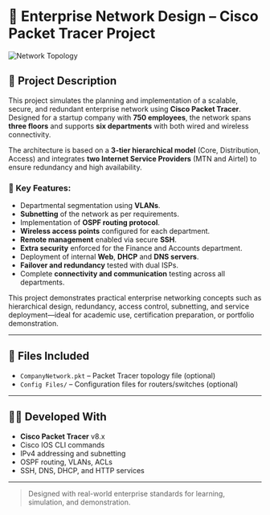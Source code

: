 # 🏢 Enterprise Network Design – Cisco Packet Tracer Project
![Network Topology](https://github.com/user-attachments/assets/4f06ac1b-59b5-4987-b80c-016e0cede398)

## 📘 Project Description

This project simulates the planning and implementation of a scalable, secure, and redundant enterprise network using **Cisco Packet Tracer**. Designed for a startup company with **750 employees**, the network spans **three floors** and supports **six departments** with both wired and wireless connectivity.

The architecture is based on a **3-tier hierarchical model** (Core, Distribution, Access) and integrates **two Internet Service Providers** (MTN and Airtel) to ensure redundancy and high availability.

### 🔧 Key Features:
- Departmental segmentation using **VLANs**.
- **Subnetting** of the network as per requirements.
- Implementation of **OSPF routing protocol**.
- **Wireless access points** configured for each department.
- **Remote management** enabled via secure **SSH**.
- **Extra security** enforced for the Finance and Accounts department.
- Deployment of internal **Web**, **DHCP** and **DNS servers**.
- **Failover and redundancy** tested with dual ISPs.
- Complete **connectivity and communication** testing across all departments.

This project demonstrates practical enterprise networking concepts such as hierarchical design, redundancy, access control, subnetting, and service deployment—ideal for academic use, certification preparation, or portfolio demonstration.

---

## 📁 Files Included
- `CompanyNetwork.pkt` – Packet Tracer topology file (optional)
- `Config Files/` – Configuration files for routers/switches (optional)

---

## 👨‍💻 Developed With
- **Cisco Packet Tracer** v8.x
- Cisco IOS CLI commands
- IPv4 addressing and subnetting
- OSPF routing, VLANs, ACLs
- SSH, DNS, DHCP, and HTTP services

---

> Designed with real-world enterprise standards for learning, simulation, and demonstration.
